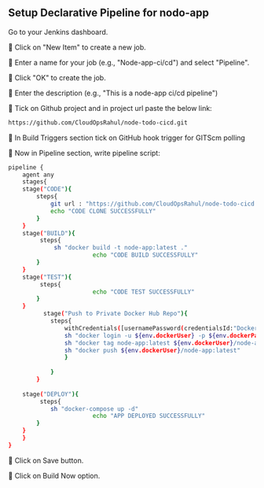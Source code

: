 ## Setup Declarative Pipeline for nodo-app
 Go to your Jenkins dashboard.

🔘 Click on "New Item" to create a new job.

🔘 Enter a name for your job (e.g., "Node-app-ci/cd") and select "Pipeline".

🔘 Click "OK" to create the job.

🔘 Enter the description (e.g., "This is a node-app ci/cd pipeline")

🔘 Tick on Github project and in project url paste the below link:
```bash
https://github.com/CloudOpsRahul/node-todo-cicd.git
```
🔘 In Build Triggers section tick on 
GitHub hook trigger for GITScm polling <br>

🔘 Now in Pipeline section, write pipeline script:
```bash
pipeline {
    agent any
    stages{
    stage("CODE"){
        steps{
            git url : "https://github.com/CloudOpsRahul/node-todo-cicd.git" , branch: "master"
            echo "CODE CLONE SUCCESSFULLY"
        }
    }
    stage("BUILD"){
         steps{
             sh "docker build -t node-app:latest ."
                        echo "CODE BUILD SUCCESSFULLY"
        }
    }
    stage("TEST"){
         steps{
                        echo "CODE TEST SUCCESSFULLY"
        }
    }
          stage("Push to Private Docker Hub Repo"){
            steps{
                withCredentials([usernamePassword(credentialsId:"DockerHubCreds",passwordVariable:"dockerPass",usernameVariable:"dockerUser")]){
                sh "docker login -u ${env.dockerUser} -p ${env.dockerPass}"
                sh "docker tag node-app:latest ${env.dockerUser}/node-app:latest"
                sh "docker push ${env.dockerUser}/node-app:latest"
                }
                
            }
        }
  
    stage("DEPLOY"){
         steps{
            sh "docker-compose up -d"
                        echo "APP DEPLOYED SUCCESSFULLY"
        }
    }
    }
}    
```
🔘 Click on Save button.

🔘 Click on Build Now option.
